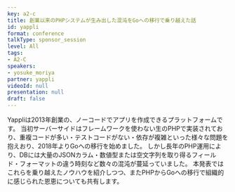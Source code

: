 ```yaml
---
key: a2-c
title: 創業以来のPHPシステムが生み出した混沌をGoへの移行で乗り越えた話
id: yappli
format: conference
talkType: sponsor_session
level: All
tags:
- A2-C
speakers:
- yosuke_moriya
partner: yappli
videoId: null
presentation: null
draft: false
---
```

Yappliは2013年創業の、ノーコードでアプリを作成できるプラットフォームです。
当初サーバーサイドはフレームワークを使わない生のPHPで実装されており、重複コードが多い・テストコードがない・依存が複雑といった様々な問題を抱えおり、2018年よりGoへの移行を始めました。
しかし長年のPHP運用により、DBには大量のJSONカラム・数値型または空文字列を取り得るフィールド・フォーマットの違う時刻など数々の混沌が蔓延っていました。
本発表ではこれらを乗り越えたノウハウを紹介しつつ、またPHPからGoへの移行で組織的に感じられた恩恵についても共有します。